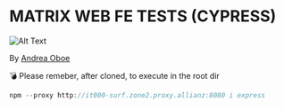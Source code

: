 # MATRIX WEB FE TESTS (CYPRESS)

![Alt Text](https://media.giphy.com/media/W9lzJDwciz6bS/giphy.gif)

By [Andrea Oboe](mailto:andrea.oboe@allianz.it)

:bomb: Please remeber, after cloned, to execute in the root dir

```javascript
npm --proxy http://it000-surf.zone2.proxy.allianz:8080 i express
```
